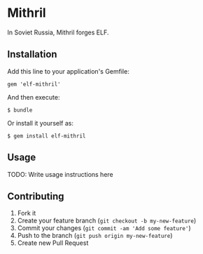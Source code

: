 # Mithril

In Soviet Russia, Mithril forges ELF.

## Installation

Add this line to your application's Gemfile:

    gem 'elf-mithril'

And then execute:

    $ bundle

Or install it yourself as:

    $ gem install elf-mithril

## Usage

TODO: Write usage instructions here

## Contributing

1. Fork it
2. Create your feature branch (`git checkout -b my-new-feature`)
3. Commit your changes (`git commit -am 'Add some feature'`)
4. Push to the branch (`git push origin my-new-feature`)
5. Create new Pull Request
